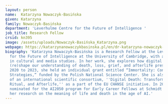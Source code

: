 ```yaml
---
layout: person
name:  Katarzyna Nowaczyk-Basińska
given: Katarzyna
family: Nowaczyk-Basińska
department: 'Leverhulme Centre for the Future of Intelligence '
job_title: Research Fellow
crsid: kn395
image: /assets/uploads/Nowaczyk-Basińska_Katarzyna.png
webpage: https://katarzynanowaczykbasinska.pl/en/dr-katarzyna-nowaczyk-basinska/
biography: 'Katarzyna Nowaczyk-Basińska is a Research Fellow at the Leverhulme Centre
  for the Future of Intelligence at the University of Cambridge, with a background
  in cultural and media studies. In her work, she explores how digital technologies
  (re)shape our understanding of death, loss, grief, and afterlife presence. From
  2020 to 2023, she held an individual grant entitled “Immortality: Contemporary Technocultural
  Strategies,” funded by the Polish National Science Center. She is also a team member
  of an international scientific consortium, ''Digital Death: Transforming History,
  Ritual, and Afterlife,'' as a part of the EU CHANSE initiative. In 2023, she was
  nominated for the AI2050 program for Early Career Fellows at Schmidt Futures for
  her research on the meaning of life and death in the age of AI.'
---
```

